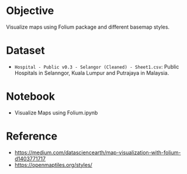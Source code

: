 # Objective
Visualize maps using Folium package and different basemap styles.

# Dataset
- `Hospital - Public v0.3 - Selangor (Cleaned) - Sheet1.csv`: Public Hospitals in Selanngor, Kuala Lumpur and Putrajaya in Malaysia.

# Notebook
- Visualize Maps using Folium.ipynb

# Reference
- https://medium.com/datasciencearth/map-visualization-with-folium-d1403771717
- https://openmaptiles.org/styles/
